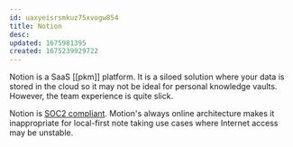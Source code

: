 ```yaml
---
id: uaxyeisrsmkuz75xvogw854
title: Notion
desc: 
updated: 1675981395
created: 1675239929722
---
```


Notion is a SaaS [[pkm]] platform. It is a siloed solution where your data is stored in the cloud so it may not be ideal for personal knowledge vaults. However, the team experience is quite slick.

Notion is [SOC2 compliant](https://www.notion.so/blog/notion-soc-2-compliant). Motion's always online architecture makes it inappropriate for local-first note taking use cases where Internet access may be unstable.
